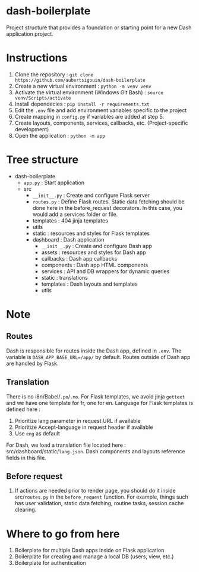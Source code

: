 # dash-boilerplate
Project structure that provides a foundation or starting point for a new Dash application project.

# Instructions
1. Clone the repository : `git clone https://github.com/aubertsigouin/dash-boilerplate`
2. Create a new virtual environment : `python -m venv venv`
3. Activate the virtual environment (Windows Git Bash) : `source venv/Scripts/activate`
4. Install dependecies : `pip install -r requirements.txt`
5. Edit the `.env` file and add environment variables specific to the project
6. Create mapping in `config.py` if variables are added at step 5. 
7. Create layouts, components, services, callbacks, etc. (Project-specific development)
8. Open the application : `python -m app`

# Tree structure
- dash-boilerplate
  - `app.py` : Start application
  - src
    - `__init__.py` : Create and configure Flask server
    - `routes.py` : Define Flask routes. Static data fetching should be done here in the before_request decorators. In this case, you would add a services folder or file.
    - templates : 404 jinja templates
    - utils
    - static : resources and styles for Flask templates
    - dashboard : Dash application
      - `__init__.py` : Create and configure Dash app
      - assets : resources and styles for Dash app
      - callbacks : Dash app callbacks
      - components : Dash app HTML components
      - services : API and DB wrappers for dynamic queries
      - static : translations
      - templates : Dash layouts and templates
      - utils

    
# Note
## Routes
Dash is responsible for routes inside the Dash app, defined in `.env`. The variable is `DASH_APP_BASE_URL=/app/` by default. Routes outside of Dash app are handled by Flask.

## Translation
There is no i8n/Babel/`.po`/`.mo`. For Flask templates, we avoid jinja `gettext` and we have one template for fr, one for en. Language for Flask templates is defined here : 
1. Prioritize lang parameter in request URL if available
2. Prioritize Accept-language in request header if available
3. Use `eng` as default

For Dash, we load a translation file located here : src/dashboard/static/`lang.json`. Dash components and layouts reference fields in this file.

## Before request
1. If actions are needed prior to render page, you should do it inside src/`routes.py` in the `before_request` function. For example, things such has user validation, static data fetching, routine tasks, session cache clearing.

# Where to go from here
1. Boilerplate for multiple Dash apps inside on Flask application
2. Boilerplate for creating and manage a local DB (users, view, etc.)
3. Boilerplate for authentication
